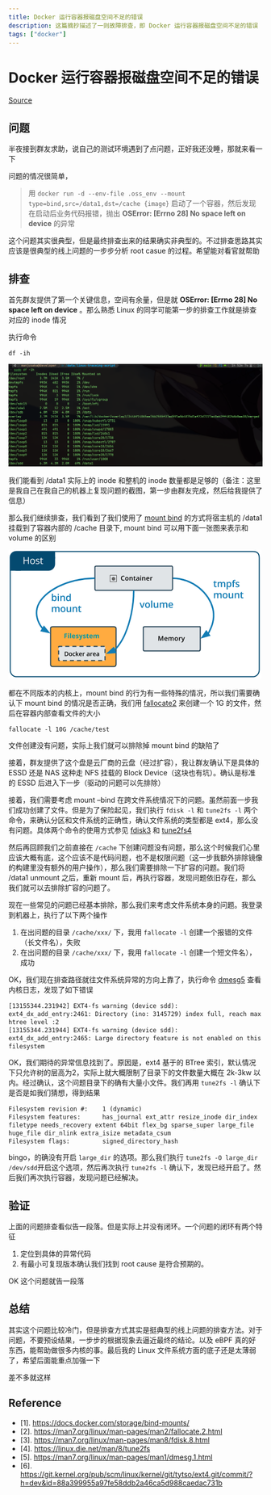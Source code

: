 ```yaml
---
title: Docker 运行容器报磁盘空间不足的错误
description: 这篇摘抄描述了一则故障排查，即 Docker 运行容器报磁盘空间不足的错误
tags: ["docker"]
---
```

# Docker 运行容器报磁盘空间不足的错误

[Source](https://www.manjusaka.blog/posts/2023/01/07/special-case-no-space-left-on-device/)

## 问题

半夜接到群友求助，说自己的测试环境遇到了点问题，正好我还没睡，那就来看一下

问题的情况很简单，

> 用 `docker run -d --env-file .oss_env --mount type=bind,src=/data1,dst=/cache {image}` 启动了一个容器，然后发现在启动后业务代码报错，抛出 **OSError: [Errno 28] No space left on device** 的异常

这个问题其实很典型，但是最终排查出来的结果确实非典型的。不过排查思路其实应该是很典型的线上问题的一步步分析 root casue 的过程。希望能对看官就帮助

## 排查

首先群友提供了第一个关键信息，空间有余量，但是就 **OSError: [Errno 28] No space left on device** 。那么熟悉 Linux 的同学可能第一步的排查工作就是排查对应的 inode 情况

执行命令

```shell
df -ih
```

[![inode](../images/211155731-c54b1146-2daa-48b3-8e1e-294040d73201.png)](https://user-images.githubusercontent.com/7054676/211155731-c54b1146-2daa-48b3-8e1e-294040d73201.png)


我们能看到 /data1 实际上的 inode 和整机的 inode 数量都是足够的（备注：这里是我自己在我自己的机器上复现问题的截图，第一步由群友完成，然后给我提供了信息）

那么我们继续排查，我们看到了我们使用了 [mount bind](https://www.manjusaka.blog/posts/2023/01/07/special-case-no-space-left-on-device/#refer-anchor-1) 的方式将宿主机的 /data1 挂载到了容器内部的 /cache 目录下, mount bind 可以用下面一张图来表示和 volume 的区别

[![mount bind](../images/types-of-mounts-bind.png)](https://docs.docker.com/storage/images/types-of-mounts-bind.png)

都在不同版本的内核上，mount bind 的行为有一些特殊的情况，所以我们需要确认下 mount bind 的情况是否正确，我们用 [fallocate2](https://www.manjusaka.blog/posts/2023/01/07/special-case-no-space-left-on-device/#refer-anchor-2) 来创建一个 1G 的文件，然后在容器内部查看文件的大小

```shell
fallocate -l 10G /cache/test
```

文件创建没有问题，实际上我们就可以排除掉 mount bind 的缺陷了

接着，群友提供了这个盘是云厂商的云盘（经过扩容），我让群友确认下是具体的 ESSD 还是 NAS 这种走 NFS 挂载的 Block Device（这块也有坑）。确认是标准的 ESSD 后进入下一步（驱动的问题可以先排除）

接着，我们需要考虑 mount –bind 在跨文件系统情况下的问题。虽然前面一步我们成功创建了文件。但是为了保险起见，我们执行 `fdisk -l` 和 `tune2fs -l` 两个命令，来确认分区和文件系统的正确性，确认文件系统的类型都是 ext4，那么没有问题。具体两个命令的使用方式参见 [fdisk3](https://www.manjusaka.blog/posts/2023/01/07/special-case-no-space-left-on-device/#refer-anchor-3) 和 [tune2fs4](https://www.manjusaka.blog/posts/2023/01/07/special-case-no-space-left-on-device/#refer-anchor-4)

然后再回顾我们之前直接在 `/cache` 下创建问题没有问题，那么这个时候我们心里应该大概有底，这个应该不是代码问题，也不是权限问题（这一步我额外排除镜像的构建里没有额外的用户操作），那么我们需要排除一下扩容的问题。我们将 /data1 unmount 之后，重新 mount 后，再执行容器，发现问题依旧存在，那么我们就可以去排除扩容的问题了。

现在一些常见的问题已经基本排除，那么我们来考虑文件系统本身的问题。我登录到机器上，执行了以下两个操作

1. 在出问题的目录 `/cache/xxx/` 下，我用 `fallocate -l` 创建一个报错的文件（长文件名），失败
2. 在出问题的目录 `/cache/xxx/` 下，我用 `fallocate -l` 创建一个短文件名），成功 

OK，我们现在排查路径就往文件系统异常的方向上靠了，执行命令 [dmesg5](https://www.manjusaka.blog/posts/2023/01/07/special-case-no-space-left-on-device/#refer-anchor-5) 查看内核日志，发现了如下错误

```
[13155344.231942] EXT4-fs warning (device sdd): ext4_dx_add_entry:2461: Directory (ino: 3145729) index full, reach max htree level :2
[13155344.231944] EXT4-fs warning (device sdd): ext4_dx_add_entry:2465: Large directory feature is not enabled on this filesystem
```

OK，我们期待的异常信息找到了。原因是，ext4 基于的 BTree 索引，默认情况下只允许树的层高为2，实际上就大概限制了目录下的文件数量大概在 2k-3kw 以内。经过确认，这个问题目录下的确有大量小文件。我们再用 `tune2fs -l` 确认下是否是如我们猜想，得到结果

```
Filesystem revision #:    1 (dynamic)
Filesystem features:      has_journal ext_attr resize_inode dir_index filetype needs_recovery extent 64bit flex_bg sparse_super large_file huge_file dir_nlink extra_isize metadata_csum
Filesystem flags:         signed_directory_hash
```

bingo，的确没有开启 `large_dir` 的选项。那么我们执行 `tune2fs -O large_dir /dev/sdd`开启这个选项，然后再次执行 `tune2fs -l` 确认下，发现已经开启了。然后我们再次执行容器，发现问题已经解决。

## 验证

上面的问题排查看似告一段落。但是实际上并没有闭环。一个问题的闭环有两个特征

1. 定位到具体的异常代码
2. 有最小可复现版本确认我们找到 root cause 是符合预期的。

OK 这个问题就告一段落

## 总结

其实这个问题比较冷门，但是排查方式其实是挺典型的线上问题的排查方法。对于问题，不要预设结果，一步步的根据现象去逼近最终的结论。以及 eBPF 真的好东西，能帮助做很多内核的事。最后我的 Linux 文件系统方面的底子还是太薄弱了，希望后面能重点加强一下

差不多就这样

## Reference

- [1]. https://docs.docker.com/storage/bind-mounts/
- [2]. https://man7.org/linux/man-pages/man2/fallocate.2.html
- [3]. https://man7.org/linux/man-pages/man8/fdisk.8.html
- [4]. https://linux.die.net/man/8/tune2fs
- [5]. https://man7.org/linux/man-pages/man1/dmesg.1.html
- [6]. https://git.kernel.org/pub/scm/linux/kernel/git/tytso/ext4.git/commit/?h=dev&id=88a399955a97fe58ddb2a46ca5d988caedac731b